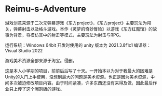 # Reimu-s-Adventure
游戏创意来源于二次元弹幕游戏《东方project》，《东方project》主要玩法为闯关，弹幕射击以及格斗游戏。本作《灵梦的奇妙冒险》以游戏《东方红魔馆》的故事为背景，将模仿其中的射击等模式，主要玩法为射击与RPG。

运行系统：Windows 64bit
开发时使用的 unity 版本为 2021.3.8f1c1 编译器： Visual Studio 2022

游戏美术资源全部来源于淘宝。侵删。

这是本人小学期的项目，前前后后写了十天。一开始本以为对于我最大的困难是Unity的入门上手使用，没想到最大的问题是美术资源。也正是因为美术资源，中间多次被迫修改项目内容。由于时间紧凑，许多东西还没有来得及做，因此最后作业只上传了这个阉割版的游戏。

